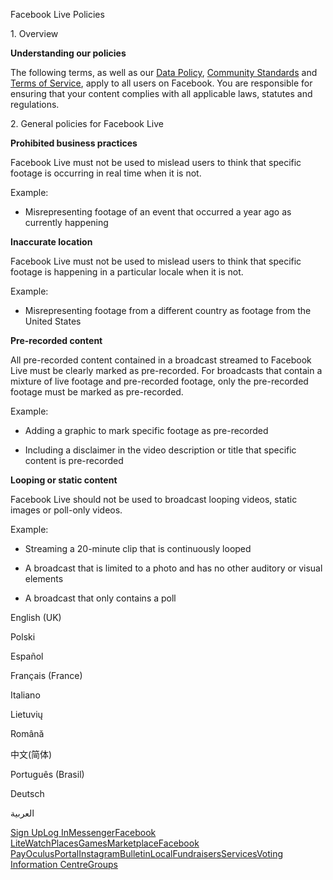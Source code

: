 Facebook Live Policies

1\. Overview

**Understanding our policies**

The following terms, as well as our [Data Policy](https://www.facebook.com/about/privacy/), [Community Standards](https://www.facebook.com/communitystandards/) and [Terms of Service](https://www.facebook.com/legal/terms), apply to all users on Facebook. You are responsible for ensuring that your content complies with all applicable laws, statutes and regulations.

2\. General policies for Facebook Live

**Prohibited business practices**

Facebook Live must not be used to mislead users to think that specific footage is occurring in real time when it is not.

Example:

*   Misrepresenting footage of an event that occurred a year ago as currently happening

**Inaccurate location**

Facebook Live must not be used to mislead users to think that specific footage is happening in a particular locale when it is not.

Example:

*   Misrepresenting footage from a different country as footage from the United States

**Pre-recorded content**

All pre-recorded content contained in a broadcast streamed to Facebook Live must be clearly marked as pre-recorded. For broadcasts that contain a mixture of live footage and pre-recorded footage, only the pre-recorded footage must be marked as pre-recorded.

Example:

*   Adding a graphic to mark specific footage as pre-recorded

*   Including a disclaimer in the video description or title that specific content is pre-recorded

**Looping or static content**

Facebook Live should not be used to broadcast looping videos, static images or poll-only videos.

Example:

*   Streaming a 20-minute clip that is continuously looped

*   A broadcast that is limited to a photo and has no other auditory or visual elements

*   A broadcast that only contains a poll

English (UK)

Polski

Español

Français (France)

Italiano

Lietuvių

Română

中文(简体)

Português (Brasil)

Deutsch

العربية

[Sign Up](https://www.facebook.com/reg/)[Log In](https://www.facebook.com/login/)[Messenger](https://l.facebook.com/l.php?u=https%3A%2F%2Fmessenger.com%2F&h=AT2vSvWWX7PRyQ8-HBt1InXd7N4MHYh_e3Hb8RcXzomCCevMgwFbXOV9UIrZtvMlOj9BpFCWgOjz9QF2cMFeF2lyO1Z0RXV00a17sRBRfpp2WA-bUbwwxbCoy06640SS8_OxVMDvNBmTOOATtnzetqOwjUPYfM0iP4F_Ag)[Facebook Lite](https://www.facebook.com/lite/)[Watch](https://en-gb.facebook.com/watch/)[Places](https://www.facebook.com/places/)[Games](https://www.facebook.com/games/)[Marketplace](https://www.facebook.com/marketplace/)[Facebook Pay](https://pay.facebook.com/)[Oculus](https://l.facebook.com/l.php?u=https%3A%2F%2Fwww.oculus.com%2F&h=AT2vSvWWX7PRyQ8-HBt1InXd7N4MHYh_e3Hb8RcXzomCCevMgwFbXOV9UIrZtvMlOj9BpFCWgOjz9QF2cMFeF2lyO1Z0RXV00a17sRBRfpp2WA-bUbwwxbCoy06640SS8_OxVMDvNBmTOOATtnzetqOwjUPYfM0iP4F_Ag)[Portal](https://portal.facebook.com/)[Instagram](https://l.facebook.com/l.php?u=https%3A%2F%2Fwww.instagram.com%2F&h=AT2vSvWWX7PRyQ8-HBt1InXd7N4MHYh_e3Hb8RcXzomCCevMgwFbXOV9UIrZtvMlOj9BpFCWgOjz9QF2cMFeF2lyO1Z0RXV00a17sRBRfpp2WA-bUbwwxbCoy06640SS8_OxVMDvNBmTOOATtnzetqOwjUPYfM0iP4F_Ag)[Bulletin](https://www.bulletin.com/)[Local](https://www.facebook.com/local/lists/245019872666104/)[Fundraisers](https://www.facebook.com/fundraisers/)[Services](https://www.facebook.com/biz/directory/)[Voting Information Centre](https://www.facebook.com/votinginformationcenter/?entry_point=c2l0ZQ%3D%3D)[Groups](https://www.facebook.com/groups/explore/)